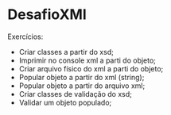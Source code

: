 # DesafioXMl
Exercícios:
- Criar classes a partir do xsd;
- Imprimir no console xml a parti do objeto;
- Criar arquivo físico do xml a parti do objeto;
- Popular objeto a partir do xml (string);
- Popular objeto a partir do arquivo xml;
- Criar classes de validação do xsd;
- Validar um objeto populado;
